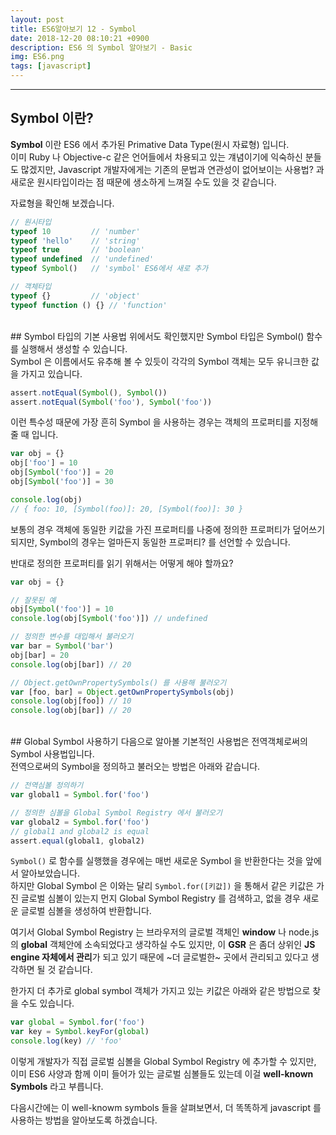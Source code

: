 ```yaml
---
layout: post
title: ES6알아보기 12 - Symbol
date: 2018-12-20 08:10:21 +0900
description: ES6 의 Symbol 알아보기 - Basic
img: ES6.png
tags: [javascript]
---
```

------------------------------------------------

## Symbol 이란?
**Symbol** 이란 ES6 에서 추가된 Primative Data Type(원시 자료형) 입니다.<br/>
이미 Ruby 나 Objective-c 같은 언어들에서 차용되고 있는 걔념이기에 익숙하신 분들도 많겠지만, Javascript 개발자에게는 기존의 문법과 연관성이 없어보이는 사용법? 과 새로운 원시타입이라는 점 때문에 생소하게 느껴질 수도 있을 것 같습니다.

자료형을 확인해 보겠습니다.<br/>
```javascript
// 원시타입
typeof 10         // 'number'
typeof 'hello'    // 'string'
typeof true       // 'boolean'
typeof undefined  // 'undefined'
typeof Symbol()   // 'symbol' ES6에서 새로 추가

// 객체타입
typeof {}         // 'object'
typeof function () {} // 'function'
```

<br/>
## Symbol 타입의 기본 사용법
위에서도 확인했지만 Symbol 타입은 Symbol() 함수를 실행해서 생성할 수 있습니다.<br/>
Symbol 은 이름에서도 유추해 볼 수 있듯이 각각의 Symbol 객체는 모두 유니크한 값을 가지고 있습니다.

```javascript
assert.notEqual(Symbol(), Symbol())
assert.notEqual(Symbol('foo'), Symbol('foo'))
```

이런 특수성 때문에 가장 흔히 Symbol 을 사용하는 경우는 객체의 프로퍼티를 지정해 줄 때 입니다.
```javascript
var obj = {}
obj['foo'] = 10
obj[Symbol('foo')] = 20
obj[Symbol('foo')] = 30

console.log(obj)
// { foo: 10, [Symbol(foo)]: 20, [Symbol(foo)]: 30 }
```
보통의 경우 객체에 동일한 키값을 가진 프로퍼티를 나중에 정의한 프로퍼티가 덮어쓰기 되지만,
Symbol의 경우는 얼마든지 동일한 프로퍼티? 를 선언할 수 있습니다.

반대로 정의한 프로퍼티를 읽기 위해서는 어떻게 해야 할까요?
```javascript
var obj = {}

// 잘못된 예
obj[Symbol('foo')] = 10
console.log(obj[Symbol('foo')]) // undefined

// 정의한 변수를 대입해서 불러오기
var bar = Symbol('bar')
obj[bar] = 20
console.log(obj[bar]) // 20

// Object.getOwnPropertySymbols() 를 사용해 불러오기
var [foo, bar] = Object.getOwnPropertySymbols(obj)
console.log(obj[foo]) // 10
console.log(obj[bar]) // 20
```

<br/>
## Global Symbol 사용하기
다음으로 알아볼 기본적인 사용법은 전역객체로써의 Symbol 사용법입니다.<br/>
전역으로써의 Symbol을 정의하고 불러오는 방법은 아래와 같습니다.

```javascript
// 전역심볼 정의하기
var global1 = Symbol.for('foo')

// 정의한 심볼을 Global Symbol Registry 에서 불러오기
var global2 = Symbol.for('foo')
// global1 and global2 is equal
assert.equal(global1, global2)
```
`Symbol()` 로 함수를 실행했을 경우에는 매번 새로운 Symbol 을 반환한다는 것을 앞에서 알아보았습니다.<br/>
하지만 Global Symbol 은 이와는 달리 `Symbol.for([키값])` 을 통해서 같은 키값은 가진 글로벌 심볼이 있는지 먼지 Global Symbol Registry 를 검색하고, 없을 경우 새로운 글로벌 심볼을 생성하여 반환합니다.

여기서 Global Symbol Registry 는 브라우저의 글로벌 객체인 **window** 나 node.js 의 **global** 객체안에 소속되었다고 생각하실 수도 있지만, 이 **GSR** 은 좀더 상위인 **JS engine 자체에서 관리**가 되고 있기 때문에 ~더 글로벌한~ 곳에서 관리되고 있다고 생각하면 될 것 같습니다.

한가지 더 추가로 global symbol 객체가 가지고 있는 키값은 아래와 같은 방법으로 찾을 수도 있습니다.
```javascript
var global = Symbol.for('foo')
var key = Symbol.keyFor(global)
console.log(key) // 'foo'
```

이렇게 개발자가 직접 글로벌 심볼을 Global Symbol Registry 에 추가할 수 있지만, 이미 ES6 사양과 함께 이미 들어가 있는 글로벌 심볼들도 있는데 이걸 **well-known Symbols** 라고 부릅니다.

다음시간에는 이 well-knowm symbols 들을 살펴보면서, 더 똑똑하게 javascript 를 사용하는 방법을 알아보도록 하겠습니다.